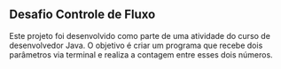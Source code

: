 ## Desafio Controle de Fluxo
Este projeto foi desenvolvido como parte de uma atividade do curso de desenvolvedor Java. O objetivo é criar um programa que recebe dois parâmetros via terminal e realiza a contagem entre esses dois números.

